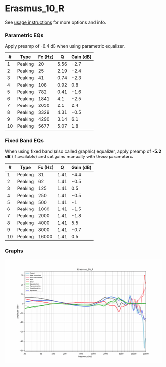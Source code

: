 # Erasmus_10_R
See [usage instructions](https://github.com/jaakkopasanen/AutoEq#usage) for more options and info.

### Parametric EQs
Apply preamp of -6.4 dB when using parametric equalizer.

|   # | Type    |   Fc (Hz) |    Q |   Gain (dB) |
|-----|---------|-----------|------|-------------|
|   1 | Peaking |        20 | 5.56 |        -2.7 |
|   2 | Peaking |        25 | 2.19 |        -2.4 |
|   3 | Peaking |        41 | 0.74 |        -2.3 |
|   4 | Peaking |       108 | 0.92 |         0.8 |
|   5 | Peaking |       782 | 0.41 |        -1.6 |
|   6 | Peaking |      1841 | 4.1  |        -2.5 |
|   7 | Peaking |      2630 | 2.1  |         2.4 |
|   8 | Peaking |      3329 | 4.31 |        -0.5 |
|   9 | Peaking |      4290 | 3.14 |         6.1 |
|  10 | Peaking |      5677 | 5.07 |         1.8 |

### Fixed Band EQs
When using fixed band (also called graphic) equalizer, apply preamp of **-5.2 dB** (if available) and set gains manually with these parameters.

|   # | Type    |   Fc (Hz) |    Q |   Gain (dB) |
|-----|---------|-----------|------|-------------|
|   1 | Peaking |        31 | 1.41 |        -4.4 |
|   2 | Peaking |        62 | 1.41 |        -0.5 |
|   3 | Peaking |       125 | 1.41 |         0.5 |
|   4 | Peaking |       250 | 1.41 |        -0.5 |
|   5 | Peaking |       500 | 1.41 |        -1   |
|   6 | Peaking |      1000 | 1.41 |        -1.5 |
|   7 | Peaking |      2000 | 1.41 |        -1.8 |
|   8 | Peaking |      4000 | 1.41 |         5.5 |
|   9 | Peaking |      8000 | 1.41 |        -0.7 |
|  10 | Peaking |     16000 | 1.41 |         0.5 |

### Graphs
![](./Erasmus_10_R.png)
